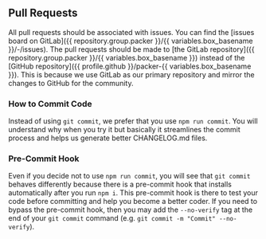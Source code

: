## Pull Requests

All pull requests should be associated with issues. You can find the [issues board on GitLab]({{ repository.group.packer }}/{{ variables.box_basename }}/-/issues). The pull requests should be made to [the GitLab repository]({{ repository.group.packer }}/{{ variables.box_basename }}) instead of the [GitHub repository]({{ profile.github }}/packer-{{ variables.box_basename }}). This is because we use GitLab as our primary repository and mirror the changes to GitHub for the community.

### How to Commit Code

Instead of using `git commit`, we prefer that you use `npm run commit`. You will understand why when you try it but basically it streamlines the commit process and helps us generate better CHANGELOG.md files.

### Pre-Commit Hook

Even if you decide not to use `npm run commit`, you will see that `git commit` behaves differently because there is a pre-commit hook that installs automatically after you run `npm i`. This pre-commit hook is there to test your code before committing and help you become a better coder. If you need to bypass the pre-commit hook, then you may add the `--no-verify` tag at the end of your `git commit` command (e.g. `git commit -m "Commit" --no-verify`).
